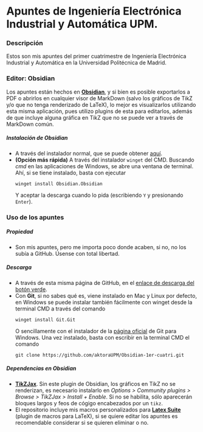 # Apuntes de Ingeniería Electrónica Industrial y Automática UPM.
### Descripción
Estos son mis apuntes del primer cuatrimestre de Ingeniería Electrónica Industrial y Automática en la Universidad Politécnica de Madrid.
### Editor: Obsidian
Los apuntes están hechos en **[Obsidian](https://obsidian.md/)**, y si bien es posible exportarlos a PDF o abrirlos en cualquier visor de MarkDown (salvo los gráficos de TikZ y/o que no tenga renderizado de LaTeX), lo mejor es visualizarlos utilizando esta misma aplicación, pues utilizo plugins de esta para editarlos, además de que incluye alguna gráfica en TikZ que no se puede ver a través de MarkDown común.
##### Instalación de Obsidian
- A través del instalador normal, que se puede obtener [aquí](https://obsidian.md/download).
- **(Opción más rápida)** A través del instalador `winget` del CMD. Buscando *cmd* en las aplicaciones de Windows, se abre una ventana de terminal. Ahí, si se tiene instalado, basta con ejecutar 
  ```
  winget install Obsidian.Obsidian
  ```
  Y aceptar la descarga cuando lo pida (escribiendo `Y` y presionando `Enter`).
### Uso de los apuntes
##### Propiedad
- Son mis apuntes, pero me importa poco donde acaben, si no, no los subía a GitHub. Úsense con total libertad.
##### Descarga
- A través de esta misma página de GitHub, en el [enlace de descarga del botón verde](https://github.com/aktoraUPM/Obsidian-1er-cuatri/archive/refs/heads/master.zip).
- Con **Git**, si no sabes qué es, viene instalado en Mac y Linux por defecto, en Windows se puede instalar también fácilmente con winget desde la terminal CMD a través del comando
  ```
  winget install Git.Git
  ```
  O sencillamente con el instalador de la [página oficial](https://gitforwindows.org/) de Git para Windows.
  Una vez instalado, basta con escribir en la terminal CMD el comando
  ```
  git clone https://github.com/aktoraUPM/Obsidian-1er-cuatri.git
  ```
##### Dependencias en Obsidian
- [**TikZJax**](obsidian://show-plugin?id=obsidian-tikzjax). Sin este plugin de Obsidian, los gráficos en TikZ no se renderizan, es necesario instalarlo en *Options > Community plugins > Browse > TikZJax > Install + Enable*. Si no se habilita, sólo aparecerán bloques largos y feos de cógigo encabezados por un `tikz`.
- El repositorio incluye mis macros personalizados para [**Latex Suite**](obsidian://show-plugin?id=obsidian-latex-suite) (plugin de macros para LaTeX), si se quiere editar los apuntes es recomendable considerar si se quieren eliminar o no.
